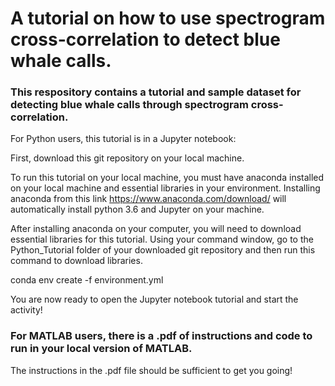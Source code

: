 # A tutorial on how to use spectrogram cross-correlation to detect blue whale calls.

### This respository contains a tutorial and sample dataset for detecting blue whale calls through spectrogram cross-correlation.

For Python users, this tutorial is in a Jupyter notebook:

First, download this git repository on your local machine.  

To run this tutorial on your local machine, you must have anaconda installed on your local machine and essential libraries in your environment. Installing anaconda from this link https://www.anaconda.com/download/ will automatically install python 3.6 and Jupyter on your machine.

After installing anaconda on your computer, you will need to download essential libraries for this tutorial. Using your command window, go to the Python_Tutorial folder of your downloaded git repository and then run this command to download libraries.

conda env create -f environment.yml

You are now ready to open the Jupyter notebook tutorial and start the activity!

### For MATLAB users, there is a .pdf of instructions and code to run in your local version of MATLAB.

The instructions in the .pdf file should be sufficient to get you going!
